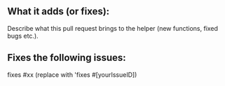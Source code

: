 ## What it adds (or fixes):
Describe what this pull request brings to the helper (new functions, fixed bugs etc.).

## Fixes the following issues:
fixes #xx (replace with 'fixes #[yourIssueID]) 
